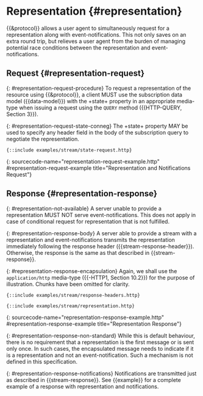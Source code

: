 # Representation {#representation}

{{&protocol}} allows a user agent to simultaneously request for a representation along with event-notifications. This not only saves on an extra round trip, but relieves a user agent from the burden of managing potential race conditions between the representation and event-notifications.

## Request {#representation-request}

{: #representation-request-procedure}
To request a representation of the resource using {{&protocol}}, a client MUST use the subscription data model ({{data-model}}) with the +state+ property in an appropriate media-type when issuing a request using the `QUERY` method ({{HTTP-QUERY, Section 3}}).

{: #representation-request-state-conneg}
The +state+ property MAY be used to specify any header field in the body of the subscription query to negotiate the representation.

~~~ http-message
{::include examples/stream/state-request.http}
~~~
{: sourcecode-name="representation-request-example.http" #representation-request-example title="Representation and Notifications Request"}

## Response {#representation-response}

{: #representation-not-available}
A server unable to provide a representation MUST NOT serve event-notifications. This does not apply in case of conditional request for representation that is not fulfilled.

{: #representation-response-body}
A server able to provide a stream with a representation and event-notifications transmits the representation immediately following the response header ({{stream-response-header}}). Otherwise, the response is the same as that described in {{stream-response}}.

{: #representation-response-encapsulation}
Again, we shall use the `application/http` media-type ({{-HTTP1, Section 10.2}}) for the purpose of illustration. Chunks have been omitted for clarity.

~~~ http-message
{::include examples/stream/response-headers.http}

{::include examples/stream/representation.http}
~~~
{: sourcecode-name="representation-response-example.http" #representation-response-example title="Representation Response"}

{: #representation-response-non-standard}
While this is default behaviour, there is no requirement that a representation is the first message or is sent only once. In such cases, the encapsulated message needs to indicate if it is a representation and not an event-notification. Such a mechanism is not defined in this specification.

{: #representation-response-notifications}
Notifications are transmitted just as described in {{stream-response}}. See {{example}} for a complete example of a response with representation and notifications.
